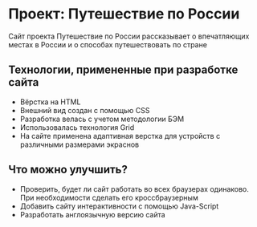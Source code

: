 # Проект: Путешествие по России
Сайт проекта Путешествие по России рассказывает о впечатляющих местах в России и о способах путешествовать по стране

## Технологии, примененные при разработке сайта
* Вёрстка на HTML
* Внешний вид создан с помощью CSS
* Разработка велась с учетом методологии БЭМ
* Использовалась технология Grid
* На сайте применена адаптивная верстка для устройств с различными размерами экраснов

## Что можно улучшить?
* Проверить, будет ли сайт работать во всех браузерах одинаково. При необходимости сделать его кроссбраузерным
* Добавить сайту интерактивности с помощью Java-Script
* Разработать англоязычную версию сайта

